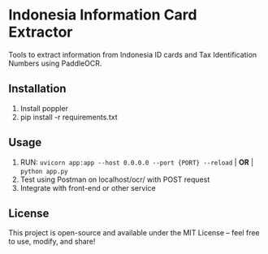 # Indonesia Information Card Extractor

Tools to extract information from Indonesia ID cards and Tax Identification Numbers using PaddleOCR.

## Installation
1. Install poppler
2. pip install -r requirements.txt

## Usage
1. RUN: `uvicorn app:app --host 0.0.0.0 --port {PORT} --reload` | **OR** | `python app.py`
2. Test using Postman on localhost/ocr/ with POST request 
3. Integrate with front-end or other service

## License
This project is open-source and available under the MIT License – feel free to use, modify, and share!
